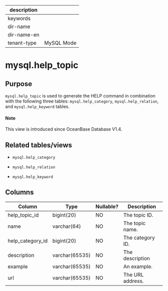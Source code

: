 | description ||
|---|---|
| keywords ||
| dir-name ||
| dir-name-en ||
| tenant-type | MySQL Mode |

# mysql.help_topic

## **Purpose**

`mysql.help_topic` is used to generate the HELP command in combination with the following three tables: `mysql.help_category`, `mysql.help_relation`, and `mysql.help_keyword` tables.

<main id="notice" type='explain'>
  <h4>Note</h4>
  <p>This view is introduced since OceanBase Database V1.4. </p>
</main>

## **Related tables/views**

* `mysql.help_category`

* `mysql.help_relation`

* `mysql.help_keyword`

## Columns

| **Column** | **Type** | **Nullable?** | **Description** |
|------------------|----------------|----------------|--------|
| help_topic_id | bigint(20) | NO | The topic ID. |
| name | varchar(64) | NO | The topic name. |
| help_category_id | bigint(20) | NO | The category ID. |
| description | varchar(65535) | NO | The description |
| example | varchar(65535) | NO | An example. |
| url | varchar(65535) | NO | The URL address. |
